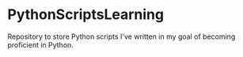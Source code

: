 # PythonScriptsLearning
Repository to store Python scripts I've written in my goal of becoming proficient in Python.

